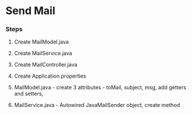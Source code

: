 # Send Mail
### Steps
1. Create MailModel.java
2. Create MailService.java
3. Create MailController.java
4. Create Application.properties

5. MailModel.java - create 3 attributes - toMail, subject, msg, add getters and setters,
6. MailService.java - Autowired JavaMailSender object, create method 
   
